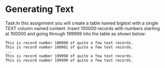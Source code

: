 # Generating Text
Task:In this assignment you will create a table named bigtext with a single TEXT column named content. Insert 100000 records with numbers starting at 100000 and going through 199999 into the table as shown below: 
```
This is record number 100000 of quite a few text records.
This is record number 100001 of quite a few text records.
...
This is record number 199998 of quite a few text records.
This is record number 199999 of quite a few text records.
```
